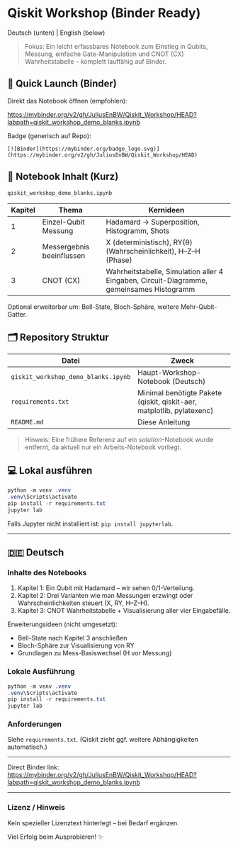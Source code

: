 # Qiskit Workshop (Binder Ready)

Deutsch (unten) | English (below)

> Fokus: Ein leicht erfassbares Notebook zum Einstieg in Qubits, Messung, einfache Gate-Manipulation und CNOT (CX) Wahrheitstabelle – komplett lauffähig auf Binder.

## 🚀 Quick Launch (Binder)
Direkt das Notebook öffnen (empfohlen):

https://mybinder.org/v2/gh/JuliusEnBW/Qiskit_Workshop/HEAD?labpath=qiskit_workshop_demo_blanks.ipynb

Badge (generisch auf Repo):

```
[![Binder](https://mybinder.org/badge_logo.svg)](https://mybinder.org/v2/gh/JuliusEnBW/Qiskit_Workshop/HEAD)
```

## 📓 Notebook Inhalt (Kurz)
`qiskit_workshop_demo_blanks.ipynb`

| Kapitel | Thema | Kernideen |
|---------|-------|-----------|
| 1 | Einzel-Qubit Messung | Hadamard → Superposition, Histogramm, Shots |
| 2 | Messergebnis beeinflussen | X (deterministisch), RY(θ) (Wahrscheinlichkeit), H–Z–H (Phase) |
| 3 | CNOT (CX) | Wahrheitstabelle, Simulation aller 4 Eingaben, Circuit-Diagramme, gemeinsames Histogramm |

Optional erweiterbar um: Bell-State, Bloch-Sphäre, weitere Mehr-Qubit-Gatter.

## 🗂 Repository Struktur
| Datei | Zweck |
|-------|------|
| `qiskit_workshop_demo_blanks.ipynb` | Haupt-Workshop-Notebook (Deutsch) |
| `requirements.txt` | Minimal benötigte Pakete (qiskit, qiskit-aer, matplotlib, pylatexenc) |
| `README.md` | Diese Anleitung |

> Hinweis: Eine frühere Referenz auf ein *solution*-Notebook wurde entfernt, da aktuell nur ein Arbeits-Notebook vorliegt.

## 💻 Lokal ausführen
```powershell
python -m venv .venv
.venv\Scripts\activate
pip install -r requirements.txt
jupyter lab
```

Falls Jupyter nicht installiert ist: `pip install jupyterlab`.

---

## 🇩🇪 Deutsch






### Inhalte des Notebooks
1. Kapitel 1: Ein Qubit mit Hadamard – wir sehen 0/1-Verteilung.
2. Kapitel 2: Drei Varianten wie man Messungen erzwingt oder Wahrscheinlichkeiten steuert (X, RY, H–Z–H).
3. Kapitel 3: CNOT Wahrheitstabelle + Visualisierung aller vier Eingabefälle.

Erweiterungsideen (nicht umgesetzt):
- Bell-State nach Kapitel 3 anschließen
- Bloch-Sphäre zur Visualisierung von RY
- Grundlagen zu Mess-Basiswechsel (H vor Messung)

### Lokale Ausführung
```powershell
python -m venv .venv
.venv\Scripts\activate
pip install -r requirements.txt
jupyter lab
```

### Anforderungen
Siehe `requirements.txt`. (Qiskit zieht ggf. weitere Abhängigkeiten automatisch.)

---

Direct Binder link:
https://mybinder.org/v2/gh/JuliusEnBW/Qiskit_Workshop/HEAD?labpath=qiskit_workshop_demo_blanks.ipynb

---

### Lizenz / Hinweis
Kein spezieller Lizenztext hinterlegt – bei Bedarf ergänzen.

Viel Erfolg beim Ausprobieren! ✨
